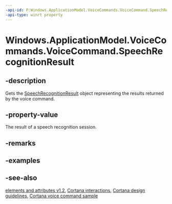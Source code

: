 ```yaml
---
-api-id: P:Windows.ApplicationModel.VoiceCommands.VoiceCommand.SpeechRecognitionResult
-api-type: winrt property
---
```


<!-- Property syntax
public Windows.Media.SpeechRecognition.SpeechRecognitionResult SpeechRecognitionResult { get; }
-->

# Windows.ApplicationModel.VoiceCommands.VoiceCommand.SpeechRecognitionResult

## -description
Gets the [SpeechRecognitionResult](../windows.media.speechrecognition/speechrecognitionresult.md) object representing the results returned by the voice command.

## -property-value
The result of a speech recognition session.

## -remarks

## -examples

## -see-also
[ elements and attributes v1.2](https://docs.microsoft.com/uwp/schemas/voicecommands/voice-command-elements-and-attributes-1-2), [Cortana interactions](https://docs.microsoft.com/windows/uwp/input-and-devices/cortana-interactions), [Cortana design guidelines](https://docs.microsoft.com/windows/uwp/input-and-devices/cortana-design-guidelines), [Cortana voice command sample](https://github.com/Microsoft/Windows-universal-samples/tree/master/Samples/CortanaVoiceCommand)
